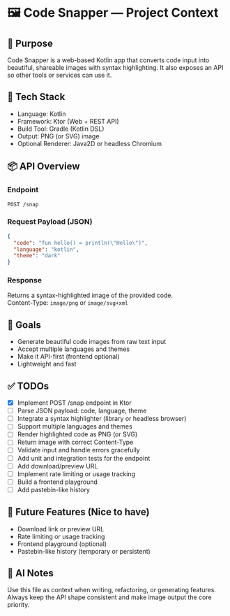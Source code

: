 # 🖼️ Code Snapper — Project Context

## 🚀 Purpose
Code Snapper is a web-based Kotlin app that converts code input into beautiful, shareable images with syntax highlighting. It also exposes an API so other tools or services can use it.

## 🧰 Tech Stack
- Language: Kotlin
- Framework: Ktor (Web + REST API)
- Build Tool: Gradle (Kotlin DSL)
- Output: PNG (or SVG) image
- Optional Renderer: Java2D or headless Chromium

## 📦 API Overview

### Endpoint
`POST /snap`

### Request Payload (JSON)
```json
{
  "code": "fun hello() = println(\"Hello\")",
  "language": "kotlin",
  "theme": "dark"
}
```

### Response
Returns a syntax-highlighted image of the provided code.  
Content-Type: `image/png` or `image/svg+xml`

## 📝 Goals
- Generate beautiful code images from raw text input
- Accept multiple languages and themes
- Make it API-first (frontend optional)
- Lightweight and fast

## ✅ TODOs
- [x] Implement POST /snap endpoint in Ktor
- [ ] Parse JSON payload: code, language, theme
- [ ] Integrate a syntax highlighter (library or headless browser)
- [ ] Support multiple languages and themes
- [ ] Render highlighted code as PNG (or SVG)
- [ ] Return image with correct Content-Type
- [ ] Validate input and handle errors gracefully
- [ ] Add unit and integration tests for the endpoint
- [ ] Add download/preview URL
- [ ] Implement rate limiting or usage tracking
- [ ] Build a frontend playground
- [ ] Add pastebin-like history

## 🌱 Future Features (Nice to have)
- Download link or preview URL
- Rate limiting or usage tracking
- Frontend playground (optional)
- Pastebin-like history (temporary or persistent)

## 🤖 AI Notes
Use this file as context when writing, refactoring, or generating features. Always keep the API shape consistent and make image output the core priority.
